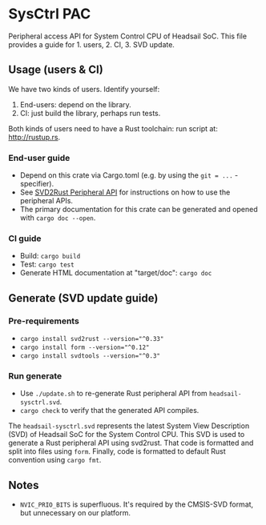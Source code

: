 # SysCtrl PAC

Peripheral access API for System Control CPU of Headsail SoC. This file provides a guide for 1. users, 2. CI, 3. SVD update.

## Usage (users & CI)

We have two kinds of users. Identify yourself:

1. End-users: depend on the library.
2. CI: just build the library, perhaps run tests.

Both kinds of users need to have a Rust toolchain: run script at: <http://rustup.rs>.

### End-user guide

- Depend on this crate via Cargo.toml (e.g. by using the `git = ...` -specifier).
- See [SVD2Rust Peripheral API](https://docs.rs/svd2rust/*/svd2rust/index.html#peripheral-api)
for instructions on how to use the peripheral APIs.
- The primary documentation for this crate can be generated and opened with `cargo doc --open`.

### CI guide

- Build: `cargo build`
- Test: `cargo test`
- Generate HTML documentation at "target/doc": `cargo doc`

## Generate (SVD update guide)

### Pre-requirements

- `cargo install svd2rust --version="^0.33"`
- `cargo install form --version="^0.12"`
- `cargo install svdtools --version="^0.3"`

### Run generate

- Use `./update.sh` to re-generate Rust peripheral API from `headsail-sysctrl.svd`.
- `cargo check` to verify that the generated API compiles.

The `headsail-sysctrl.svd` represents the latest System View Description (SVD) of Headsail SoC for
the System Control CPU. This SVD is used to generate a Rust peripheral API using svd2rust. That code
is formatted and split into files using `form`. Finally, code is formatted to default Rust
convention using `cargo fmt`.

## Notes

- `NVIC_PRIO_BITS` is superfluous. It's required by the CMSIS-SVD format, but unnecessary on our platform.
